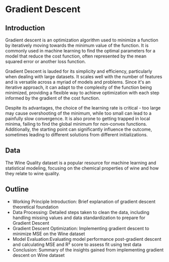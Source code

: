 # Gradient Descent
## Introduction
Gradient descent is an optimization algorithm used to minimize a function by iteratively moving towards the minimum value of the function. It is commonly used in machine learning to find the optimal parameters for a model that reduce the cost function, often represented by the mean squared error or another loss function.

Gradient Descent is lauded for its simplicity and efficiency, particularly when dealing with large datasets. It scales well with the number of features and is versatile across a myriad of models and problems. Since it's an iterative approach, it can adapt to the complexity of the function being minimized, providing a flexible way to achieve optimization with each step informed by the gradient of the cost function.

Despite its advantages, the choice of the learning rate is critical - too large may cause overshooting of the minimum, while too small can lead to a painfully slow convergence. It is also prone to getting trapped in local minima, failing to find the global minimum for non-convex functions. Additionally, the starting point can significantly influence the outcome, sometimes leading to different solutions from different initializations.
## Data
The Wine Quality dataset is a popular resource for machine learning and statistical modeling, focusing on the chemical properties of wine and how they relate to wine quality. 

## Outline
- Working Principle Introduction: Brief explanation of gradient descent theoretical foundation
- Data Processing: Detailed steps taken to clean the data, including handling missing values and data standardization to prepare for Gradient Descent
- Gradient Descent Optimization: Implementing gradient descent to minimize MSE on the Wine dataset
- Model Evaluation:Evaluating model performance post-gradient descent and calculating MSE and R² score to assess fit using test data
- Conclusion: Summary of the insights gained from implementing gradient descent on Wine dataset


